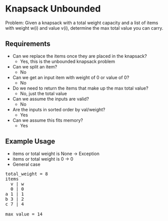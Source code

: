 # Knapsack Unbounded

Problem: Given a knapsack with a total weight capacity and a list of items with weight w(i) and value v(i), determine the max total value you can carry.

## Requirements

- Can we replace the items once they are placed in the knapsack?
  - Yes, this is the unbounded knapsack problem
- Can we split an item?
  - No
- Can we get an input item with weight of 0 or value of 0?
  - No
- Do we need to return the items that make up the max total value?
  - No, just the total value
- Can we assume the inputs are valid?
  - No
- Are the inputs in sorted order by val/weight?
  - Yes
- Can we assume this fits memory?
  - Yes

## Example Usage

- items or total weight is None -> Exception
- items or total weight is 0 -> 0
- General case

<pre>
total_weight = 8
items
  v | w
  0 | 0
a 1 | 1
b 3 | 2
c 7 | 4

max value = 14 
</pre>
